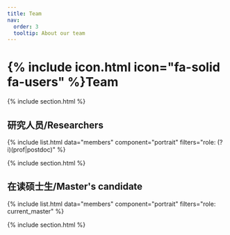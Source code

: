 ```yaml
---
title: Team
nav:
  order: 3
  tooltip: About our team
---
```


# {% include icon.html icon="fa-solid fa-users" %}Team


{% include section.html %}

## 研究人员/Researchers

{% include list.html data="members" component="portrait" filters="role: (?i)(prof|postdoc)" %}


{% include section.html %}



## 在读硕士生/Master's candidate

{% include list.html data="members" component="portrait" filters="role: current_master" %}



{% include section.html %}

